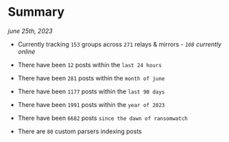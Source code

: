 
# Summary
_june 25th, 2023_

- Currently tracking `153` groups across `271` relays & mirrors - _`108` currently online_

- There have been `12` posts within the `last 24 hours`

- There have been `281` posts within the `month of june`

- There have been `1177` posts within the `last 90 days`

- There have been `1991` posts within the `year of 2023`

- There have been `6682` posts `since the dawn of ransomwatch`

- There are `80` custom parsers indexing posts
